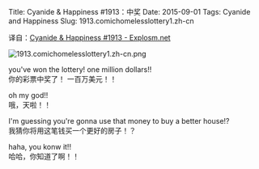 Title: Cyanide & Happiness #1913：中奖
Date: 2015-09-01
Tags: Cyanide and Happiness
Slug: 1913.comichomelesslottery1.zh-cn

译自：[Cyanide & Happiness #1913 - Explosm.net](http://explosm.net/comics/1913/)


![1913.comichomelesslottery1.zh-cn.png](/static/images/comics/1913.comichomelesslottery1.zh-cn.png)




you've won the lottery!
one million dollars!!       
你的彩票中奖了！
一百万美元！！

oh my god!!         
哦，天啦！！


I'm guessing you're
gonna use that money
to buy a better house!?     
我猜你将用这笔钱买一个更好的房子！？

haha, you konw it!!     
哈哈，你知道了啊！！